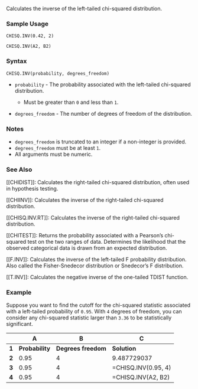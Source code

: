 Calculates the inverse of the left-tailed chi-squared distribution.

### Sample Usage

`CHISQ.INV(0.42, 2)`

`CHISQ.INV(A2, B2)`

### Syntax

`CHISQ.INV(probability, degrees_freedom)`

* `probability` - The probability associated with the left-tailed chi-squared distribution.

  + Must be greater than `0` and less than `1`.
* `degrees_freedom` - The number of degrees of freedom of the distribution.

### Notes

* `degrees_freedom` is truncated to an integer if a non-integer is provided.
* `degrees_freedom` must be at least `1`.
* All arguments must be numeric.

### See Also

[[CHIDIST]]: Calculates the right-tailed chi-squared distribution, often used in hypothesis testing.

[[CHIINV]]: Calculates the inverse of the right-tailed chi-squared distribution.

[[CHISQ.INV.RT]]: Calculates the inverse of the right-tailed chi-squared distribution.

[[CHITEST]]: Returns the probability associated with a Pearson’s chi-squared test on the two ranges of data. Determines the likelihood that the observed categorical data is drawn from an expected distribution.

[[F.INV]]: Calculates the inverse of the left-tailed F probability distribution. Also called the Fisher-Snedecor distribution or Snedecor’s F distribution.

[[T.INV]]: Calculates the negative inverse of the one-tailed TDIST function.

### Example

Suppose you want to find the cutoff for the chi-squared statistic associated with a left-tailed probability of `0.95`. With `4` degrees of freedom, you can consider any chi-squared statistic larger than `3.36` to be statistically significant.

|  | **A** | **B** | **C** |
| --- | --- | --- | --- |
| **1** | **Probability** | **Degrees freedom** | **Solution** |
| **2** | 0.95 | 4 | 9.487729037 |
| **3** | 0.95 | 4 | =CHISQ.INV(0.95, 4) |
| **4** | 0.95 | 4 | =CHISQ.INV(A2, B2) |